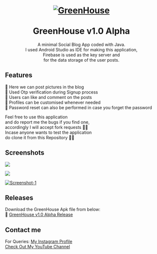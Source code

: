 <h1 align="center">
  <br>
  <a href="https://github.com/utsanjan/GreenHouse">
  <img src="https://1.bp.blogspot.com/-t3WFjSryxUc/YD8_JGwEfcI/AAAAAAAAbZc/T9ueL13SzGYar40mb-aie3lJ74Vjn0NYACLcBGAsYHQ/s200/__launcher_icon.png"
  alt="GreenHouse">
  </a><br><br>
  GreenHouse v1.0 Alpha
  <br>
</h1>


<p align="center">A minimal Social Blog App coded with Java.<br>
I used Android Studio as IDE for making this application,<br>
Firebase is used as the key server and<br>
for the data storage of the user posts.</p>

## Features

🔸 Here we can post pictures in the blog<br>
🔸 Used Otp verification during Signup process<br>
🔸 Users can like and comment on the posts<br>
🔸 Profiles can be customised whenever needed<br>
🔸 Password reset can also be performed in case you forget the password<br>

Feel free to use this application
<br>and do report me the bugs if you find one,
<br>accordingly I will accept fork requests ✌🏻
<br>Incase anyone wants to test the application
<br>do clone it from this Repository 👍🏻

## Screenshots

[![](https://1.bp.blogspot.com/-757oGnLKUzk/YEC6mof7rpI/AAAAAAAAbcw/t0aTPHScTgMBb_YM2bPecV2BOheQ4efxgCLcBGAsYHQ/w93-h200/1.png)](https://1.bp.blogspot.com/-757oGnLKUzk/YEC6mof7rpI/AAAAAAAAbcw/t0aTPHScTgMBb_YM2bPecV2BOheQ4efxgCLcBGAsYHQ/s16000/1.png)

[![](https://1.bp.blogspot.com/-757oGnLKUzk/YEC6mof7rpI/AAAAAAAAbcw/t0aTPHScTgMBb_YM2bPecV2BOheQ4efxgCLcBGAsYHQ/w93-h200/1.png)](https://1.bp.blogspot.com/-757oGnLKUzk/YEC6mof7rpI/AAAAAAAAbcw/t0aTPHScTgMBb_YM2bPecV2BOheQ4efxgCLcBGAsYHQ/s16000/1.png)

<a href="https://1.bp.blogspot.com/-NCaYyDgFchE/YEC7rl6szhI/AAAAAAAAbc4/bxnrRfh7My41mqcuw-f2UVGIIdDTVMCkACLcBGAsYHQ/s0/2.png"><img alt="Screenshot-1" title="Screenshots" src="https://1.bp.blogspot.com/-NCaYyDgFchE/YEC7rl6szhI/AAAAAAAAbc4/bxnrRfh7My41mqcuw-f2UVGIIdDTVMCkACLcBGAsYHQ/w93-h200/2.png"/></a>

## Releases

Download the GreenHouse Apk file from below:<br>
🔗 [GreenHouse v1.0 Alpha Release](https://github.com/utsanjan/GreenHouse/raw/main/GreenHouse_release-v1.0_Alpha.apk)

## Contact me  

For Queries: [My Instagram Profile](https://www.instagram.com/utsanjan/)  
[Check Out My YouTube Channel](https://www.youtube.com/DopeSatan)
